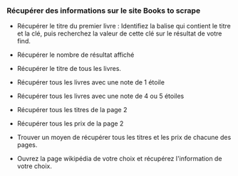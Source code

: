 ### Récupérer des informations sur le site Books to scrape

- Récupérer le titre du premier livre : Identifiez la balise qui contient le titre et la clé, puis recherchez la valeur de cette clé sur le résultat de votre find.

- Récupérer le nombre de résultat affiché
- Récupérer le titre de tous les livres.
- Récupérer tous les livres avec une note de 1 étoile
- Récupérer tous les livres avec une note de 4 ou 5 étoiles
- Récupérer tous les titres de la page 2
- Récupérer tous les prix de la page 2
- Trouver un moyen de récupérer tous les titres et les prix de chacune des pages.
- Ouvrez la page wikipédia de votre choix et récupérez l'information de votre choix.
